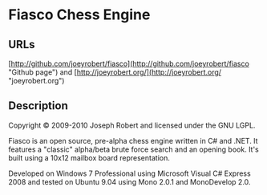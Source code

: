 Fiasco Chess Engine 
===================

URLs
----

[http://github.com/joeyrobert/fiasco](http://github.com/joeyrobert/fiasco "Github page") and [http://joeyrobert.org/](http://joeyrobert.org/ "joeyrobert.org")

Description
-----------

Copyright &copy; 2009-2010 Joseph Robert and licensed under the GNU LGPL.

Fiasco is an open source, pre-alpha chess engine written in C# and .NET. It features a "classic" alpha/beta brute force search and an opening book. It's built using a 10x12 mailbox board representation.

Developed on Windows 7 Professional using Microsoft Visual C# Express 2008 and tested on Ubuntu 9.04 using Mono 2.0.1 and MonoDevelop 2.0.